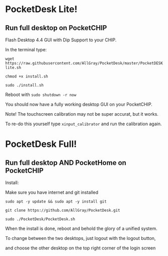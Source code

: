 # PocketDesk Lite!
## Run full desktop on PocketCHIP

Flash Desktop 4.4 GUI with Dip Support to your CHIP.

In the terminal type: 

`wget https://raw.githubusercontent.com/AllGray/PocketDesk/master/PocketDESKlite.sh`

`chmod +x install.sh`

`sudo ./install.sh`

Reboot with `sudo shutdown -r now`

You should now have a fully working desktop GUI on your PocketCHIP.
 
Note! The touchscreen calibration may not be super accurat, but it works.
 
To re-do this yourself type `xinput_calibrator` and run the calibration again.


# PocketDesk Full!
## Run full desktop AND PocketHome on PocketCHIP

Install:

Make sure you have internet and git installed

`sudo apt -y update && sudo apt -y install git`

`git clone https://github.com/AllGray/PocketDesk.git`

`sudo ./PocketDesk/PocketDesk.sh`



When the install is done, reboot and behold the glory of a unified system.

To change between the two desktops, just logout with the logout button, 

and choose the other desktop on the top right corner of the login screen

